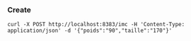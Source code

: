 ### Create

```shell
curl -X POST http://localhost:8383/imc -H 'Content-Type: application/json' -d '{"poids":"90","taille":"170"}'
```
